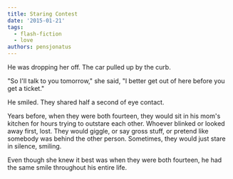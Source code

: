 ```yaml
---
title: Staring Contest
date: '2015-01-21'
tags:
  - flash-fiction
  - love
authors: pensjonatus
---
```


He was dropping her off. The car pulled up by the curb.

<!-- truncate -->

"So I'll talk to you tomorrow," she said, "I better get out of here before you
get a ticket."

He smiled. They shared half a second of eye contact.

Years before, when they were both fourteen, they would sit in his mom's kitchen
for hours trying to outstare each other. Whoever blinked or looked away first,
lost. They would giggle, or say gross stuff, or pretend like somebody was behind
the other person. Sometimes, they would just stare in silence, smiling.

Even though she knew it best was when they were both fourteen, he had the same
smile throughout his entire life.
